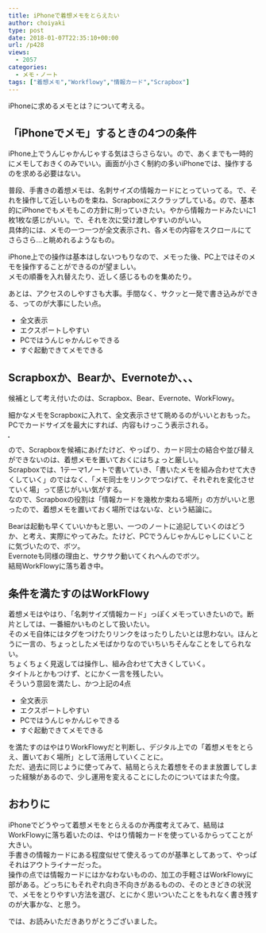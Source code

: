 ```yaml
---
title: iPhoneで着想メモをとらえたい
author: choiyaki
type: post
date: 2018-01-07T22:35:10+00:00
url: /p428
views:
  - 2057
categories:
  - メモ・ノート
tags: ["着想メモ","Workflowy","情報カード","Scrapbox"]
---
```

iPhoneに求めるメモとは？について考える。

## 「iPhoneでメモ」するときの4つの条件

iPhone上でうんじゃかんじゃする気はさらさらない。ので、あくまでも一時的にメモしておきくのみでいい。画面が小さく制約の多いiPhoneでは、操作するのを求める必要はない。

普段、手書きの着想メモは、名刺サイズの情報カードにとっていってる。で、それを操作して近しいものを束ね、Scrapboxにスクラップしている。ので、基本的にiPhoneでもメモもこの方針に則っていきたい。やから情報カードみたいに1枚1枚な感じがいい。で、それを次に受け渡しやすいのがいい。  
具体的には、メモの一つ一つが全文表示され、各メモの内容をスクロールにてさらさら…と眺めれるようなもの。

iPhone上での操作は基本はしないつもりなので、メモった後、PC上ではそのメモを操作することができるのが望ましい。  
メモの順番を入れ替えたり、近しく感じるものを集めたり。

あとは、アクセスのしやすさも大事。手間なく、サクッと一発で書き込みができる、ってのが大事にしたい点。

  * 全文表示
  * エクスポートしやすい
  * PCではうんじゃかんじゃできる
  * すぐ起動できてメモできる

## Scrapboxか、Bearか、Evernoteか、、、

候補として考え付いたのは、Scrapbox、Bear、Evernote、WorkFlowy。

細かなメモをScrapboxに入れて、全文表示させて眺めるのがいいとおもった。PCでカードサイズを最大にすれば、内容もけっこう表示される。

<a href="https://www.flickr.com/photos/57988299@N08/25694679248" target="_blank" rel="nofollow"><img src="https://i1.wp.com/farm5.static.flickr.com/4691/25694679248_2a10ac4483.jpg?w=660" alt="" title="IMG_0635 by choiyaki, on Flickr" style="border: 1px solid black;" data-recalc-dims="1" /></a>

ので、Scrapboxを候補にあげたけど、やっぱり、カード同士の結合や並び替えができないのは、着想メモを置いておくにはちょっと厳しい。  
Scrapboxでは、1テーマ1ノートで書いていき、「書いたメモを組み合わせて大きくしていく」のではなく、「メモ同士をリンクでつなげて、それぞれを変化させていく場」って感じがいい気がする。  
なので、Scrapboxの役割は「情報カードを幾枚か束ねる場所」の方がいいと思ったので、着想メモを置いておく場所ではないな、という結論に。

Bearは起動も早くていいかもと思い、一つのノートに追記していくのはどうか、と考え、実際にやってみた。たけど、PCでうんじゃかんじゃしにくいことに気づいたので、ボツ。  
Evernoteも同様の理由と、サクサク動いてくれへんのでボツ。  
結局WorkFlowyに落ち着き中。

## 条件を満たすのはWorkFlowy

着想メモはやはり、「名刺サイズ情報カード」っぽくメモっていきたいので。断片としては、一番細かいものとして扱いたい。  
そのメモ自体にはタグをつけたりリンクをはったりしたいとは思わない。ほんとうに一言の、ちょっとしたメモばかりなのでいちいちそんなことをしてられない。  
ちょくちょく見返しては操作し、組み合わせて大きくしていく。  
タイトルとかもつけず、とにかく一言を残したい。  
そういう意図を満たし、かつ上記の4点

  * 全文表示
  * エクスポートしやすい
  * PCではうんじゃかんじゃできる
  * すぐ起動できてメモできる

を満たすのはやはりWorkFlowyだと判断し、デジタル上での「着想メモをとらえ、置いておく場所」として活用していくことに。  
ただ、過去に同じように使ってみて、結局とらえた着想をそのまま放置してしまった経験があるので、少し運用を変えることにしたのについてはまた今度。

## おわりに

iPhoneでどうやって着想メモをとらえるのか再度考えてみて、結局はWorkFlowyに落ち着いたのは、やはり情報カードを使っているからってことが大きい。  
手書きの情報カードにある程度似せて使えるってのが基準としてあって、やっぱそれはアウトライナーだった。  
操作の点では情報カードにはかなわないものの、加工の手軽さはWorkFlowyに部がある。どっちにもそれぞれ向き不向きがあるものの、そのときどきの状況で、メモをとりやすい方法を選び、とにかく思いついたことをもれなく書き残すのが大事かな、と思う。

では、お読みいただきありがとうございました。